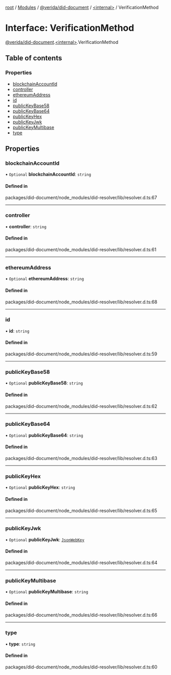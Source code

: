 [root](../README.md) / [Modules](../modules.md) / [@verida/did-document](../modules/verida_did_document.md) / [<internal\>](../modules/verida_did_document._internal_.md) / VerificationMethod

# Interface: VerificationMethod

[@verida/did-document](../modules/verida_did_document.md).[<internal\>](../modules/verida_did_document._internal_.md).VerificationMethod

## Table of contents

### Properties

- [blockchainAccountId](verida_did_document._internal_.VerificationMethod.md#blockchainaccountid)
- [controller](verida_did_document._internal_.VerificationMethod.md#controller)
- [ethereumAddress](verida_did_document._internal_.VerificationMethod.md#ethereumaddress)
- [id](verida_did_document._internal_.VerificationMethod.md#id)
- [publicKeyBase58](verida_did_document._internal_.VerificationMethod.md#publickeybase58)
- [publicKeyBase64](verida_did_document._internal_.VerificationMethod.md#publickeybase64)
- [publicKeyHex](verida_did_document._internal_.VerificationMethod.md#publickeyhex)
- [publicKeyJwk](verida_did_document._internal_.VerificationMethod.md#publickeyjwk)
- [publicKeyMultibase](verida_did_document._internal_.VerificationMethod.md#publickeymultibase)
- [type](verida_did_document._internal_.VerificationMethod.md#type)

## Properties

### blockchainAccountId

• `Optional` **blockchainAccountId**: `string`

#### Defined in

packages/did-document/node_modules/did-resolver/lib/resolver.d.ts:67

___

### controller

• **controller**: `string`

#### Defined in

packages/did-document/node_modules/did-resolver/lib/resolver.d.ts:61

___

### ethereumAddress

• `Optional` **ethereumAddress**: `string`

#### Defined in

packages/did-document/node_modules/did-resolver/lib/resolver.d.ts:68

___

### id

• **id**: `string`

#### Defined in

packages/did-document/node_modules/did-resolver/lib/resolver.d.ts:59

___

### publicKeyBase58

• `Optional` **publicKeyBase58**: `string`

#### Defined in

packages/did-document/node_modules/did-resolver/lib/resolver.d.ts:62

___

### publicKeyBase64

• `Optional` **publicKeyBase64**: `string`

#### Defined in

packages/did-document/node_modules/did-resolver/lib/resolver.d.ts:63

___

### publicKeyHex

• `Optional` **publicKeyHex**: `string`

#### Defined in

packages/did-document/node_modules/did-resolver/lib/resolver.d.ts:65

___

### publicKeyJwk

• `Optional` **publicKeyJwk**: [`JsonWebKey`](verida_did_document._internal_.JsonWebKey.md)

#### Defined in

packages/did-document/node_modules/did-resolver/lib/resolver.d.ts:64

___

### publicKeyMultibase

• `Optional` **publicKeyMultibase**: `string`

#### Defined in

packages/did-document/node_modules/did-resolver/lib/resolver.d.ts:66

___

### type

• **type**: `string`

#### Defined in

packages/did-document/node_modules/did-resolver/lib/resolver.d.ts:60
